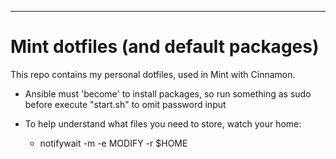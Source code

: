 ---
# Mint dotfiles (and default packages)

This repo contains my personal dotfiles, used in Mint with Cinnamon.

- Ansible must 'become' to install packages, so run something as sudo before execute "start.sh" to omit password input

- To help understand what files you need to store, watch your home:
  - notifywait -m -e MODIFY -r $HOME
